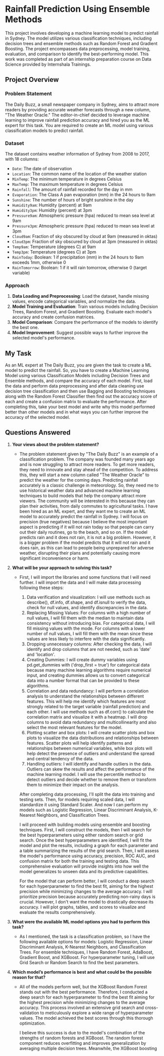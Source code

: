# Rainfall Prediction Using Ensemble Methods

This project involves developing a machine learning model to predict rainfall in Sydney. The model utilizes various classification techniques, including decision trees and ensemble methods such as Random Forest and Gradient Boosting. The project encompasses data preprocessing, model training, evaluation, and comparison to identify the best-performing model. This work was completed as part of an internship preparation course on Data Science provided by Internshala Trainings.

## Project Overview

### Problem Statement
The Daily Buzz, a small newspaper company in Sydney, aims to attract more readers by providing accurate weather forecasts through a new column, "The Weather Oracle." The editor-in-chief decided to leverage machine learning to improve rainfall prediction accuracy and hired you as the ML expert for this task. You are required to create an ML model using various classification models to predict rainfall.

### Dataset
The dataset contains weather information of Sydney from 2008 to 2017, with 18 columns:
- `Date`: The date of observation
- `Location`: The common name of the location of the weather station
- `MinTemp`: The minimum temperature in degrees Celsius
- `MaxTemp`: The maximum temperature in degrees Celsius
- `Rainfall`: The amount of rainfall recorded for the day in mm
- `Evaporation`: The Class A pan evaporation (mm) in the 24 hours to 9am
- `Sunshine`: The number of hours of bright sunshine in the day
- `Humidity9am`: Humidity (percent) at 9am
- `Humidity3pm`: Humidity (percent) at 3pm
- `Pressure9am`: Atmospheric pressure (hpa) reduced to mean sea level at 9am
- `Pressure3pm`: Atmospheric pressure (hpa) reduced to mean sea level at 3pm
- `Cloud9am`: Fraction of sky obscured by cloud at 9am (measured in oktas)
- `Cloud3pm`: Fraction of sky obscured by cloud at 3pm (measured in oktas)
- `Temp9am`: Temperature (degrees C) at 9am
- `Temp3pm`: Temperature (degrees C) at 3pm
- `RainToday`: Boolean: 1 if precipitation (mm) in the 24 hours to 9am exceeds 1mm, otherwise 0
- `RainTomorrow`: Boolean: 1 if it will rain tomorrow, otherwise 0 (target variable)

### Approach
1. **Data Loading and Preprocessing**: Load the dataset, handle missing values, encode categorical variables, and normalize the data.
2. **Model Training and Evaluation**: Train various models including Decision Trees, Random Forest, and Gradient Boosting. Evaluate each model's accuracy and create confusion matrices.
3. **Model Comparison**: Compare the performance of the models to identify the best one.
4. **Model Improvement**: Suggest possible ways to further improve the selected model's performance.

## My Task
As an ML expert at The Daily Buzz, you are given the task to create a ML model to predict the rainfall. So, you have to create a Machine Learning Model using various Classification Models including Decision Trees and Ensemble methods, and compare the accuracy of each model. First, load the data and perform data preprocessing and after data cleaning use decision tree classification and then use Bagging and Boosting techniques along with the Random Forest Classifier then find out the accuracy score of each and create a confusion matrix to evaluate the performance. After completing this, take your best model and write why this model performed better than other models and in what ways you can further improve the accuracy of the selected model.

## Questions Answered
1. **Your views about the problem statement?**
   - The problem statement given by "The Daily Buzz" is an example of a classification problem. The company was founded many years ago and is now struggling to attract more readers. To get more readers, they need to innovate and stay ahead of the competition. To address this, they will start a new column called "The Weather Oracle" to predict the weather for the coming days. Predicting rainfall accurately is a classic challenge in meteorology. So, they need me to use historical weather data and advanced machine learning techniques to build models that help the company attract more viewers. The community will be interested in this because they can plan their activities, from daily commutes to agricultural tasks. I have been hired as an ML expert, and they want me to create an ML model to accurately predict the rainfall in Sydney. I will focus on precision (true negatives) because I believe the most important aspect is predicting if it will not rain today so that people can carry out their daily routines, go to the beach, and so on. If the model predicts rain and it does not rain, it is not a big problem. However, it is a bigger problem if the model predicts that it will not rain and it does rain, as this can lead to people being unprepared for adverse weather, disrupting their plans and potentially causing more significant inconvenience or harm.

2. **What will be your approach to solving this task?**
   - First, I will import the libraries and some functions that I will need further. I will import the data and I will make data processing following these steps:

     1. Data verification and visualization: I will use methods such as describe(), df.info, df.shape, and df.isnull to verify the data, check for null values, and identify discrepancies in the data.
     2. Replacing Missing Values: For columns with a high number of null values, I will fill them with the median to maintain data consistency without introducing bias. For categorical data, I will fill missing values with the mode. For columns with a lower number of null values, I will fill them with the mean since these values are less likely to interfere with the data significantly.
     3. Dropping unnecessary columns: After checking the data, I will identify and drop columns that are not needed, such as 'date' and 'location'.
     4. Creating Dummies: I will create dummy variables using pd.get_dummies with ('drop_first = true') for categorical data because many machine learning algorithms require numerical input, and creating dummies allows us to convert categorical data into a number format that can be provided to these algorithms.
     5. Correlation and data redundancy: I will perform a correlation analysis to understand the relationships between different features. This will help me identify which features are most strongly related to the target variable (rainfall prediction) and each other. I will use methods such as df.corr() to calculate the correlation matrix and visualize it with a heatmap. I will drop columns to avoid data redundancy and multicollinearity and also select the most relevant features for the model.
     6. Plotting scatter and box plots: I will create scatter plots and box plots to visualize the data distributions and relationships between features. Scatter plots will help identify patterns and relationships between numerical variables, while box plots will help detect the presence of outliers and understand the spread and central tendency of the data.
     7. Handling outliers: I will identify and handle outliers in the data. Outliers can skew the results and affect the performance of the machine learning model. I will use the percentile method to detect outliers and decide whether to remove them or transform them to minimize their impact on the analysis.

     After completing data processing, I'll split the data into training and testing sets. Then, for models requiring scaled data, I will standardize it using Standard Scaler. And now I can perform my models such as Logistic Regression, Linear Discriminant Analysis, K-Nearest Neighbors, and Classification Trees.

     I will proceed with building models using ensemble and boosting techniques. First, I will construct the models, then I will search for the best hyperparameters using either random search or grid search. Once the best hyperparameters are identified, I will fit the model and plot the results, including a graph for each parameter and a table summarizing the results of the grid search. Then, I will assess the model's performance using accuracy, precision, ROC AUC, and confusion matrix for both the training and testing data. This comprehensive evaluation will provide insights into how well the model generalizes to unseen data and its predictive capabilities.

     For the model that can perform better, I will conduct a deep search for each hyperparameter to find the best fit, aiming for the highest precision while minimizing changes to the average accuracy. I will prioritize precision because accurately predicting non-rainy days is crucial. However, I don't want the model to drastically decrease its accuracy. I will plot graphs, tables, and scores to visualize and evaluate the results comprehensively.

3. **What were the available ML model options you had to perform this task?**
   - As I mentioned, the task is a classification problem, so I have the following available options for models: Logistic Regression, Linear Discriminant Analysis, K-Nearest Neighbors, and Classification Trees. For ensemble techniques, I have Random Forest, AdaBoost, Gradient Boost, and XGBoost. For hyperparameter tuning, I will use Grid Search or Random Search to find the best parameters.

4. **Which model’s performance is best and what could be the possible reason for that?**
   - All of the models perform well, but the XGBoost Random Forest stands out with the best performance. Therefore, I conducted a deep search for each hyperparameter to find the best fit aiming for the highest precision while minimizing changes to the average accuracy. This process involved an extensive grid search and cross-validation to meticulously explore a wide range of hyperparameter values. The model achieved the best scores through this thorough optimization.

     I believe this success is due to the model's combination of the strengths of random forests and XGBoost. The random forest component reduces overfitting and improves generalization by averaging multiple decision trees. Meanwhile, the XGBoost boosting

